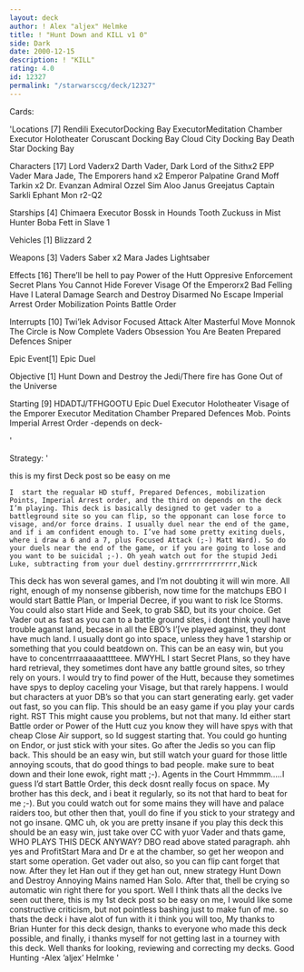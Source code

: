```yaml
---
layout: deck
author: ! Alex "aljex" Helmke
title: ! "Hunt Down and KILL v1 0"
side: Dark
date: 2000-12-15
description: ! "KILL"
rating: 4.0
id: 12327
permalink: "/starwarsccg/deck/12327"
---
```

Cards: 

'Locations [7]
Rendili
ExecutorDocking Bay
ExecutorMeditation Chamber
Executor Holotheater
Coruscant Docking Bay
Cloud City Docking Bay
Death Star Docking Bay

Characters [17]
Lord Vaderx2
Darth Vader, Dark Lord of the Sithx2
EPP Vader
Mara Jade, The Emporers hand x2
Emperor Palpatine
Grand Moff Tarkin x2
Dr. Evanzan
Admiral Ozzel
Sim Aloo
Janus Greejatus
Captain Sarkli
Ephant Mon
r2-Q2

Starships [4]
Chimaera
Executor
Bossk in Hounds Tooth
Zuckuss in Mist Hunter
Boba Fett in Slave 1

Vehicles [1]
Blizzard 2

Weapons [3]
Vaders Saber x2
Mara Jades Lightsaber

Effects [16]
There’ll be hell to pay
Power of the Hutt
Oppresive Enforcement
Secret Plans
You Cannot Hide Forever
Visage Of the Emperorx2
Bad Felling Have I
Lateral Damage
Search and Destroy
Disarmed
No Escape
Imperial Arrest Order
Mobilization Points
Battle Order

Interrupts [10]
Twi’lek Advisor
Focused Attack
Alter
Masterful Move
Monnok
The Circle is Now Complete
Vaders Obsession
You Are Beaten
Prepared Defences
Sniper

Epic Event[1]
Epic Duel

Objective [1]
Hunt Down and Destroy the Jedi/There fire has Gone Out of the Universe

Starting [9]
HDADTJ/TFHGOOTU
Epic Duel
Executor Holotheater
Visage of the Emporer
Executor Meditation Chamber
Prepared Defences
Mob. Points
Imperial Arrest Order
-depends on deck-

'

Strategy: '


this is my first Deck post so be easy on me

    I  start the regualar HD stuff, Prepared Defences, mobilization Points, Imperial Arrest order, and the third on depends on the deck I’m playing. This deck is basically designed to get vader to a battleground site so you can flip, so the opponant can lose force to visage, and/or force drains. I usually duel near the end of the game, and if i am confident enough to. I’ve had some pretty exiting duels, where i draw a 6 and a 7, plus Focused Attack (;-) Matt Ward). So do your duels near the end of the game, or if you are going to lose and you want to be suicidal ;-). Oh yeah watch out for the stupid Jedi Luke, subtracting from your duel destiny.grrrrrrrrrrrrrr,Nick
  This deck has won several games, and I’m not doubting it will win more.
     All right, enough of my nonsense gibberish, now time for the matchups
EBO I would start Battle Plan, or Imperial Decree, if you want to risk Ice Storms. You could also start Hide and Seek, to grab S&D, but its your choice. Get Vader out as fast as you can to a battle ground sites, i dont think youll have trouble aganst land, becase in all the EBO’s I’[ve played against, they dont have much land. I usually dont go into space, unless they have 1 starship or something that you could beatdown on. This can be an easy win, but you have to concentrrraaaaaatttteee.
MWYHL I start Secret Plans, so they have hard retrieval, they sometimes dont have any battle ground sites, so trhey rely on yours. I would try to find power of the Hutt, because they sometimes have spys to deploy caceling your Visage, but that rarely happens. I would but characters at yuor DB’s so that you can start generating early. get vader out fast, so you can flip. This should be an easy game if you play your cards right.
RST This might cause you problems, but not that many. Id either start Battle order or Power of the Hutt cuz you know they will have spys with that cheap Close Air support, so Id suggest starting that. You could go hunting on Endor, or just stick with your sites. Go after the Jedis so you can flip back. This should be an easy win, but still watch your guard for those little annoying scouts, that do good things to bad people. make sure to beat down and their lone ewok, right matt ;-).
Agents in the Court Hmmmm.....I guess I’d start Battle Order, this deck dosnt really focus on space. My brother has this deck, and i beat it regularly, so its not that hard to beat for me ;-). But you could watch out for some mains they will have and palace raiders too, but other then that, youll do fine if you stick to your strategy and not go insane.
QMC uh, ok you are pretty insane if you play this deck this should be an easy win, just take over CC with yuor Vader and thats game, WHO PLAYS THIS DECK ANYWAY?
DBO read above stated paragraph.
ahh yes and ProfitStart Mara and Dr e at the chamber, so get her weopon and start some operation. Get vader out also, so you can flip cant forget that now. After they let Han out if they get han out, nnew strategy Hunt Down and Destroy Annoying Mains named Han Solo. After that, thell be crying so automatic win right there for you sport.
Well I think thats all the decks Ive seen out there, this is my 1st deck post so be easy on me, I would like some constructive criticism, but not pointless bashing just to make fun of me. so thats the deck i have alot of fun with it i think you will too, My thanks to Brian Hunter for this deck design, thanks to everyone who made this deck possible, and finally, i thanks myself for not getting last in a tourney with this deck.
    Well thanks for looking, reviewing and correcting my decks.
    Good Hunting
				    -Alex ’aljex’ Helmke '
